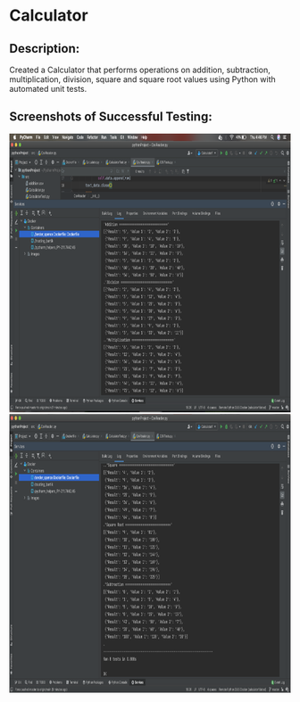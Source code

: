 # Calculator

## Description: ##
Created a Calculator that performs operations on addition, subtraction, multiplication, division, square and square root values 
using Python with automated unit tests.

## Screenshots of Successful Testing: ##
<img src="screenshots/successfultest1.png" width=850 height=500> 


<img src="screenshots/successfultest2.png" width=850 height=500> 

